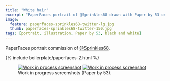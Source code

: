 ```yaml
---
title: "White hair"
excerpt: "PaperFaces portrait of @Sprinkles68 drawn with Paper by 53 on an iPad."
image: 
  feature: paperfaces-sprinkles68-twitter-lg.jpg
  thumb: paperfaces-sprinkles68-twitter-150.jpg
tags: [portrait, illustration, Paper by 53, black and white]
---
```


PaperFaces portrait commission of [@Sprinkles68](http://twitter.com/Sprinkles68).

{% include boilerplate/paperfaces-2.html %}

<figure class="half">
	<a href="{{ site.url }}/assets/images/paperfaces-sprinkles68-process-1-lg.jpg"><img src="{{ site.url }}/assets/images/paperfaces-sprinkles68-process-1-600.jpg" alt="Work in process screenshot"></a>
	<a href="{{ site.url }}/assets/images/paperfaces-sprinkles68-process-2-lg.jpg"><img src="{{ site.url }}/assets/images/paperfaces-sprinkles68-process-2-600.jpg" alt="Work in process screenshot"></a>
	<figcaption>Work in progress screenshots (Paper by 53).</figcaption>
</figure>